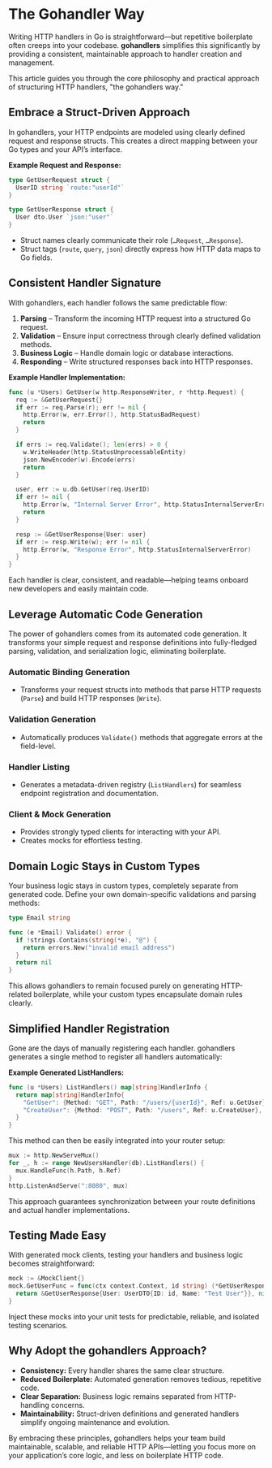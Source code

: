 # The Gohandler Way

Writing HTTP handlers in Go is straightforward—but repetitive boilerplate often creeps into your codebase. **gohandlers** simplifies this significantly by providing a consistent, maintainable approach to handler creation and management.

This article guides you through the core philosophy and practical approach of structuring HTTP handlers, "the gohandlers way."

## Embrace a Struct-Driven Approach

In gohandlers, your HTTP endpoints are modeled using clearly defined request and response structs. This creates a direct mapping between your Go types and your API’s interface.

**Example Request and Response:**

```go
type GetUserRequest struct {
  UserID string `route:"userId"`
}

type GetUserResponse struct {
  User dto.User `json:"user"`
}
```

-   Struct names clearly communicate their role (`…Request`, `…Response`).
-   Struct tags (`route`, `query`, `json`) directly express how HTTP data maps to Go fields.

## Consistent Handler Signature

With gohandlers, each handler follows the same predictable flow:

1. **Parsing** – Transform the incoming HTTP request into a structured Go request.
2. **Validation** – Ensure input correctness through clearly defined validation methods.
3. **Business Logic** – Handle domain logic or database interactions.
4. **Responding** – Write structured responses back into HTTP responses.

**Example Handler Implementation:**

```go
func (u *Users) GetUser(w http.ResponseWriter, r *http.Request) {
  req := &GetUserRequest{}
  if err := req.Parse(r); err != nil {
    http.Error(w, err.Error(), http.StatusBadRequest)
    return
  }

  if errs := req.Validate(); len(errs) > 0 {
    w.WriteHeader(http.StatusUnprocessableEntity)
    json.NewEncoder(w).Encode(errs)
    return
  }

  user, err := u.db.GetUser(req.UserID)
  if err != nil {
    http.Error(w, "Internal Server Error", http.StatusInternalServerError)
    return
  }

  resp := &GetUserResponse{User: user}
  if err := resp.Write(w); err != nil {
    http.Error(w, "Response Error", http.StatusInternalServerError)
  }
}
```

Each handler is clear, consistent, and readable—helping teams onboard new developers and easily maintain code.

## Leverage Automatic Code Generation

The power of gohandlers comes from its automated code generation. It transforms your simple request and response definitions into fully-fledged parsing, validation, and serialization logic, eliminating boilerplate.

### Automatic Binding Generation

-   Transforms your request structs into methods that parse HTTP requests (`Parse`) and build HTTP responses (`Write`).

### Validation Generation

-   Automatically produces `Validate()` methods that aggregate errors at the field-level.

### Handler Listing

-   Generates a metadata-driven registry (`ListHandlers`) for seamless endpoint registration and documentation.

### Client & Mock Generation

-   Provides strongly typed clients for interacting with your API.
-   Creates mocks for effortless testing.

## Domain Logic Stays in Custom Types

Your business logic stays in custom types, completely separate from generated code. Define your own domain-specific validations and parsing methods:

```go
type Email string

func (e *Email) Validate() error {
  if !strings.Contains(string(*e), "@") {
    return errors.New("invalid email address")
  }
  return nil
}
```

This allows gohandlers to remain focused purely on generating HTTP-related boilerplate, while your custom types encapsulate domain rules clearly.

## Simplified Handler Registration

Gone are the days of manually registering each handler. gohandlers generates a single method to register all handlers automatically:

**Example Generated ListHandlers:**

```go
func (u *Users) ListHandlers() map[string]HandlerInfo {
  return map[string]HandlerInfo{
    "GetUser": {Method: "GET", Path: "/users/{userId}", Ref: u.GetUser},
    "CreateUser": {Method: "POST", Path: "/users", Ref: u.CreateUser},
  }
}
```

This method can then be easily integrated into your router setup:

```go
mux := http.NewServeMux()
for _, h := range NewUsersHandler(db).ListHandlers() {
  mux.HandleFunc(h.Path, h.Ref)
}
http.ListenAndServe(":8080", mux)
```

This approach guarantees synchronization between your route definitions and actual handler implementations.

## Testing Made Easy

With generated mock clients, testing your handlers and business logic becomes straightforward:

```go
mock := &MockClient{}
mock.GetUserFunc = func(ctx context.Context, id string) (*GetUserResponse, error) {
  return &GetUserResponse{User: UserDTO{ID: id, Name: "Test User"}}, nil
}
```

Inject these mocks into your unit tests for predictable, reliable, and isolated testing scenarios.

## Why Adopt the gohandlers Approach?

-   **Consistency:** Every handler shares the same clear structure.
-   **Reduced Boilerplate:** Automated generation removes tedious, repetitive code.
-   **Clear Separation:** Business logic remains separated from HTTP-handling concerns.
-   **Maintainability:** Struct-driven definitions and generated handlers simplify ongoing maintenance and evolution.

By embracing these principles, gohandlers helps your team build maintainable, scalable, and reliable HTTP APIs—letting you focus more on your application’s core logic, and less on boilerplate HTTP code.
